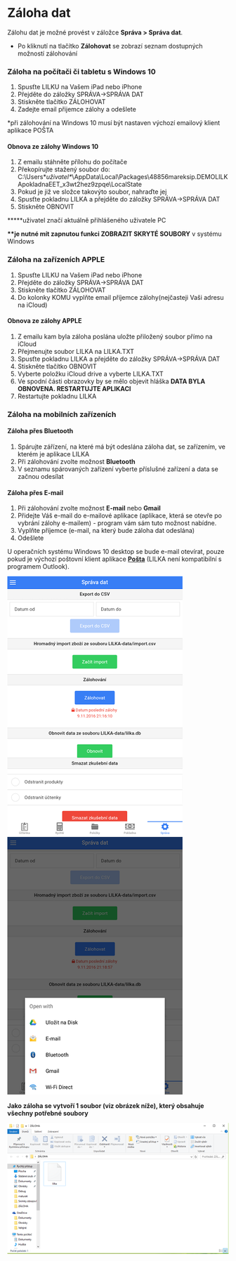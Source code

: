 # Záloha dat

Zálohu dat je možné provést v záložce **Správa &gt; Správa dat**.

* Po kliknutí na tlačítko **Zálohovat** se zobrazí seznam dostupných možností zálohování

### Záloha na počítači či tabletu s Windows 10

1. Spusťte LILKU na Vašem iPad nebo iPhone
2. Přejděte do záložky SPRÁVA-&gt;SPRÁVA DAT
3. Stiskněte tlačítko ZÁLOHOVAT
4. Zadejte email přijemce zálohy a odešlete

\*při zálohování na Windows 10 musí být nastaven výchozí emailový klient aplikace POŠTA

#### Obnova ze zálohy Windows 10

1. Z emailu stáhněte přílohu do počítače
2. Překopírujte stažený soubor do: C:\Users\*_uživatel\*_\AppData\Local\Packages\48856mareksip.DEMOLILKApokladnaEET\_x3wt2hez9zpqe\LocalState
3. Pokud je již ve složce takovýto soubor, nahraďte jej
4. Spusťte pokladnu LILKA a přejděte do záložky SPRÁVA-&gt;SPRÁVA DAT
5. Stiskněte OBNOVIT

**\***uživatel značí aktuálně přihlášeného uživatele PC

**\*\***je nutné mít zapnutou funkci** ZOBRAZIT SKRYTÉ SOUBORY** v systému Windows

### Záloha na zařízeních APPLE

1. Spusťte LILKU na Vašem iPad nebo iPhone
2. Přejděte do záložky SPRÁVA-&gt;SPRÁVA DAT
3. Stiskněte tlačítko ZÁLOHOVAT
4. Do kolonky KOMU vyplňte email příjemce zálohy\(nejčasteji Vaši adresu na iCloud\)

#### Obnova ze zálohy APPLE

1. Z emailu kam byla záloha poslána uložte přiložený soubor přímo na iCloud
2. Přejmenujte soubor LILKA na LILKA.TXT
3. Spusťte pokladnu LILKA a přejděte do záložky SPRÁVA-&gt;SPRÁVA DAT
4. Stiskněte tlačítko OBNOVIT
5. Vyberte položku iCloud drive a vyberte LILKA.TXT
6. Ve spodní části obrazovky by se mělo objevit hláška **DATA BYLA OBNOVENA. RESTARTUJTE APLIKACI**
7. Restartujte pokladnu LILKA

### Záloha na mobilních zařízeních

#### Záloha přes Bluetooth

1. Spárujte zářízení, na které má být odeslána záloha dat, se zařízením, ve kterém je aplikace LILKA
2. Při zálohování zvolte možnost **Bluetooth**
3. V seznamu spárovaných zařízení vyberte příslušné zařízení a data se začnou odesílat

#### Záloha přes E-mail

1. Při zálohování zvolte možnost **E-mail** nebo **Gmail**
2. Přidejte Váš e-mail do e-mailové aplikace \(aplikace, která se otevře po vybrání zálohy e-mailem\) - program vám sám tuto možnost nabídne.
3. Vyplňte příjemce \(e-mail, na který bude záloha dat odeslána\)
4. Odešlete

U operačních systému Windows 10 desktop se bude e-mail otevírat, pouze pokud je výchozí poštovní klient aplikace [**Pošta**](https://www.microsoft.com/en-us/store/p/mail-and-calendar/9wzdncrfhvqm) \(LILKA není kompatibilní s programem Outlook\).

![](../img/deposit1.png)              ![](../img/deposit2.png)

**Jako záloha se vytvoří 1 soubor \(viz obrázek níže\), který obsahuje všechny potřebné soubory**

![](../img/depositData.png)

